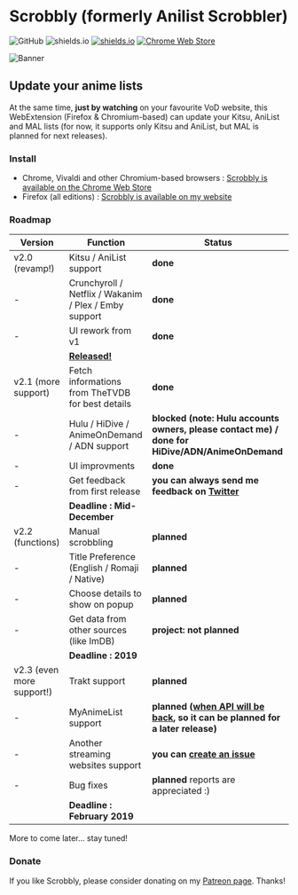 # Scrobbly (formerly Anilist Scrobbler)

![GitHub](https://img.shields.io/github/license/leonekmi/scrobbly.svg)
![shields.io](https://img.shields.io/badge/browsers-chromium--based%2C%20firefox-green.svg)
[![shields.io](https://img.shields.io/jenkins/s/https/ci.leonekmi.fr/job/scrobbly/job/master.svg)](https://ci.leonekmi.fr/blue/organizations/jenkins/scrobbly/branches/)
[![Chrome Web Store](https://img.shields.io/chrome-web-store/v/bghcjdikmfopmhpgcocpgfefjppkfjpn.svg)](https://chrome.google.com/webstore/detail/scrobbly/bghcjdikmfopmhpgcocpgfefjppkfjpn)

![Banner](https://scrobbly.leonekmi.fr/banner_github.png)

## Update your anime lists

At the same time, **just by watching** on your favourite VoD website, this WebExtension (Firefox & Chromium-based) can update your Kitsu, AniList and MAL lists (for now, it supports only Kitsu and AniList, but MAL is planned for next releases).

### Install

- Chrome, Vivaldi and other Chromium-based browsers : [Scrobbly is available on the Chrome Web Store](https://chrome.google.com/webstore/detail/scrobbly/bghcjdikmfopmhpgcocpgfefjppkfjpn)
- Firefox (all editions) : [Scrobbly is available on my website](https://scrobbly.leonekmi.fr/firefox/scrobbly-2.0.2-fx.xpi)

### Roadmap

| Version                   | Function                                                                        | Status                                                                                                                                                   |
|---------------------------|---------------------------------------------------------------------------------|----------------------------------------------------------------------------------------------------------------------------------------------------------|
| v2.0 (revamp!)            | Kitsu / AniList support                                                         | **done**                                                                                                                                                 |
| -                         | Crunchyroll / Netflix / Wakanim / Plex / Emby support                           | **done**                                                                                                                                                 |
| -                         | UI rework from v1                                                               | **done**                                                                                                                                                 |
|                           | **[Released!](https://github.com/leonekmi/scrobbly/releases/tag/v2.0-epsilon)** |                                                                                                                                                          |
| v2.1 (more support)       | Fetch informations from TheTVDB for best details                                | **done**                                                                                                                                                 |
| -                         | Hulu / HiDive / AnimeOnDemand / ADN support                                     | **blocked (note: Hulu accounts owners, please contact me) / done for HiDive/ADN/AnimeOnDemand**                                                          |
| -                         | UI improvments                                                                  | **done**                                                                                                                                                 |
| -                         | Get feedback from first release                                                 | **you can always send me feedback on [Twitter](https://twitter.com/leonekmi)**                                                                           |
|                           | **Deadline : Mid-December**                                                     |                                                                                                                                                          |
| v2.2 (functions)          | Manual scrobbling                                                               | **planned**                                                                                                                                              |
| -                         | Title Preference (English / Romaji / Native)                                    | **planned**                                                                                                                                              |
| -                         | Choose details to show on popup                                                 | **planned**                                                                                                                                              |
| -                         | Get data from other sources (like ImDB)                                         | **project: not planned**                                                                                                                                 |
|                           | **Deadline : 2019**                                                             |                                                                                                                                                          |
| v2.3 (even more support!) | Trakt support                                                                   | **planned**                                                                                                                                              |
| -                         | MyAnimeList support                                                             | **planned ([when API will be back](https://myanimelist.net/forum/?topicid=1740204&amp;show=400#msg56198138), so it can be planned for a later release)** |
| -                         | Another streaming websites support                                              | **you can [create an issue](https://github.com/leonekmi/scrobbly/issues/new)**                                                                           |
| -                         | Bug fixes                                                                       | **planned** reports are appreciated :)                                                                                                                   |
|                           | **Deadline : February 2019**                                                    |                                                                                                                                                          |
More to come later... stay tuned!

### Donate

If you like Scrobbly, please consider donating on my [Patreon page](https://patreon.com/leonekmi). Thanks!
